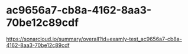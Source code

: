 # ac9656a7-cb8a-4162-8aa3-70be12c89cdf
https://sonarcloud.io/summary/overall?id=examly-test_ac9656a7-cb8a-4162-8aa3-70be12c89cdf
